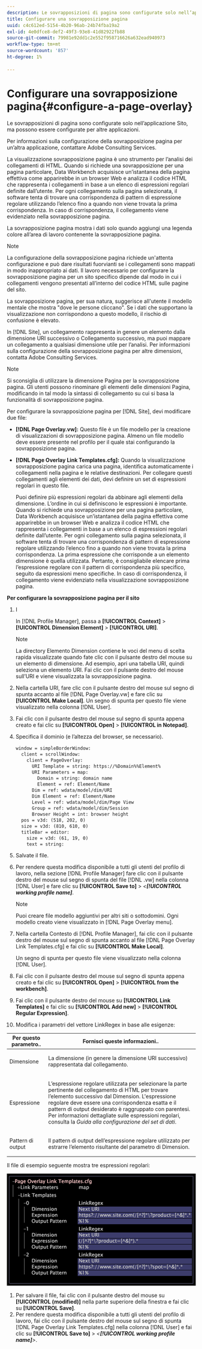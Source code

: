 ```yaml
---
description: Le sovrapposizioni di pagina sono configurate solo nell’applicazione Sito, ma possono essere configurate per altre applicazioni.
title: Configurare una sovrapposizione pagina
uuid: c4c612ed-5154-4b20-96ab-24b74fba19a2
exl-id: 4e0dfce8-def2-49f3-93e8-41d82922fb88
source-git-commit: 79981e92dd1c2e552f958716626a632ead940973
workflow-type: tm+mt
source-wordcount: '857'
ht-degree: 1%

---
```


# Configurare una sovrapposizione pagina{#configure-a-page-overlay}

Le sovrapposizioni di pagina sono configurate solo nell’applicazione Sito, ma possono essere configurate per altre applicazioni.

Per informazioni sulla configurazione della sovrapposizione pagina per un’altra applicazione, contattare Adobe Consulting Services.

La visualizzazione sovrapposizione pagina è uno strumento per l’analisi dei collegamenti di HTML. Quando si richiede una sovrapposizione per una pagina particolare, Data Workbench acquisisce un’istantanea della pagina effettiva come apparirebbe in un browser Web e analizza il codice HTML che rappresenta i collegamenti in base a un elenco di espressioni regolari definite dall’utente. Per ogni collegamento sulla pagina selezionata, il software tenta di trovare una corrispondenza di pattern di espressione regolare utilizzando l’elenco fino a quando non viene trovata la prima corrispondenza. In caso di corrispondenza, il collegamento viene evidenziato nella sovrapposizione pagina.

La sovrapposizione pagina mostra i dati solo quando aggiungi una legenda colore all’area di lavoro contenente la sovrapposizione pagina.

>[!NOTE]
>
>La configurazione della sovrapposizione pagina richiede un&#39;attenta configurazione e può dare risultati fuorvianti se i collegamenti sono mappati in modo inappropriato ai dati. Il lavoro necessario per configurare la sovrapposizione pagina per un sito specifico dipende dal modo in cui i collegamenti vengono presentati all’interno del codice HTML sulle pagine del sito.

La sovrapposizione pagina, per sua natura, suggerisce all&#39;utente il modello mentale che mostra &quot;dove le persone cliccano&quot;. Se i dati che supportano la visualizzazione non corrispondono a questo modello, il rischio di confusione è elevato.

In [!DNL Site], un collegamento rappresenta in genere un elemento dalla dimensione URI successivo o Collegamento successivo, ma puoi mappare un collegamento a qualsiasi dimensione utile per l’analisi. Per informazioni sulla configurazione della sovrapposizione pagina per altre dimensioni, contatta Adobe Consulting Services.

>[!NOTE]
>
>Si sconsiglia di utilizzare la dimensione Pagina per la sovrapposizione pagina. Gli utenti possono rinominare gli elementi delle dimensioni Pagina, modificando in tal modo la sintassi di collegamento su cui si basa la funzionalità di sovrapposizione pagina.

Per configurare la sovrapposizione pagina per [!DNL Site], devi modificare due file:

* **[!DNL Page Overlay.vw]:** Questo file è un file modello per la creazione di visualizzazioni di sovrapposizione pagina. Almeno un file modello deve essere presente nel profilo per il quale stai configurando la sovrapposizione pagina.
* **[!DNL Page Overlay Link Templates.cfg]:** Quando la visualizzazione sovrapposizione pagina carica una pagina, identifica automaticamente i collegamenti nella pagina e le relative destinazioni. Per collegare questi collegamenti agli elementi dei dati, devi definire un set di espressioni regolari in questo file.

   Puoi definire più espressioni regolari da abbinare agli elementi della dimensione. L’ordine in cui si definiscono le espressioni è importante. Quando si richiede una sovrapposizione per una pagina particolare, Data Workbench acquisisce un’istantanea della pagina effettiva come apparirebbe in un browser Web e analizza il codice HTML che rappresenta i collegamenti in base a un elenco di espressioni regolari definite dall’utente. Per ogni collegamento sulla pagina selezionata, il software tenta di trovare una corrispondenza di pattern di espressione regolare utilizzando l’elenco fino a quando non viene trovata la prima corrispondenza. La prima espressione che corrisponde a un elemento dimensione è quella utilizzata. Pertanto, è consigliabile elencare prima l’espressione regolare con il pattern di corrispondenza più specifico, seguito da espressioni meno specifiche. In caso di corrispondenza, il collegamento viene evidenziato nella visualizzazione sovrapposizione pagina.

**Per configurare la sovrapposizione pagina per il sito**

1. I

   In [!DNL Profile Manager], passa a **[!UICONTROL Context]** > **[!UICONTROL Dimension Element]** > **[!UICONTROL URI]**.

   >[!NOTE]
   >
   >La directory Elemento Dimension contiene le voci del menu di scelta rapida visualizzate quando fate clic con il pulsante destro del mouse su un elemento di dimensione. Ad esempio, apri una tabella URI, quindi seleziona un elemento URI. Fai clic con il pulsante destro del mouse sull’URI e viene visualizzata la sovrapposizione pagina.

1. Nella cartella URI, fare clic con il pulsante destro del mouse sul segno di spunta accanto al file [!DNL Page Overlay.vw] e fare clic su **[!UICONTROL Make Local]**. Un segno di spunta per questo file viene visualizzato nella colonna [!DNL User].
1. Fai clic con il pulsante destro del mouse sul segno di spunta appena creato e fai clic su **[!UICONTROL Open]** > **[!UICONTROL in Notepad]**.
1. Specifica il dominio (e l’altezza del browser, se necessario).

   ```
   window = simpleBorderWindow:
     client = scrollWindow:
       client = PageOverlay:
         URI Template = string: https://%Domain%%Element%
         URI Parameters = map:
           Domain = string: domain name
           Element = ref: Element/Name
         Dim = ref: wdata/model/dim/URI
         Dim Element = ref: Element/Name
         Level = ref: wdata/model/dim/Page View
         Group = ref: wdata/model/dim/Session
         Browser Height = int: browser height
     pos = v3d: (518, 202, 0)
     size = v3d: (810, 610, 0)
     titleBar = editor:
       size = v3d: (61, 19, 0)
       text = string:
   ```

1. Salvate il file.
1. Per rendere questa modifica disponibile a tutti gli utenti del profilo di lavoro, nella sezione [!DNL Profile Manager] fare clic con il pulsante destro del mouse sul segno di spunta del file [!DNL .vw] nella colonna [!DNL User] e fare clic su **[!UICONTROL Save to]** > *&lt;**[!UICONTROL working profile name]***.

   >[!NOTE]
   >
   >Puoi creare file modello aggiuntivi per altri siti o sottodomini. Ogni modello creato viene visualizzato in [!DNL Page Overlay menu].

1. Nella cartella Contesto di [!DNL Profile Manager], fai clic con il pulsante destro del mouse sul segno di spunta accanto al file [!DNL Page Overlay Link Templates.cfg] e fai clic su **[!UICONTROL Make Local]**.

   Un segno di spunta per questo file viene visualizzato nella colonna [!DNL User].

1. Fai clic con il pulsante destro del mouse sul segno di spunta appena creato e fai clic su **[!UICONTROL Open]** > **[!UICONTROL from the workbench]**.
1. Fai clic con il pulsante destro del mouse su **[!UICONTROL Link Templates]** e fai clic su **[!UICONTROL Add new]** > **[!UICONTROL Regular Expression]**.
1. Modifica i parametri del vettore LinkRegex in base alle esigenze:

<table id="table_24DD4BB5009542F7BB1DA3318E2E6E2B">
 <thead>
  <tr>
   <th colname="col1" class="entry"> Per questo parametro.. </th>
   <th colname="col2" class="entry"> Fornisci queste informazioni.. </th>
  </tr>
 </thead>
 <tbody>
  <tr>
   <td colname="col1"> <p>Dimensione </p> </td>
   <td colname="col2"> <p>La dimensione (in genere la dimensione URI successivo) rappresentata dal collegamento. </p> </td>
  </tr>
  <tr>
   <td colname="col1"> <p>Espressione </p> </td>
   <td colname="col2"> <p>L’espressione regolare utilizzata per selezionare la parte pertinente del collegamento di HTML per trovare l’elemento successivo dal Dimension. L'espressione regolare deve essere una corrispondenza esatta e il pattern di output desiderato è raggruppato con parentesi. Per informazioni dettagliate sulle espressioni regolari, consulta la <i>Guida alla configurazione del set di dati</i>. </p> </td>
  </tr>
  <tr>
   <td colname="col1"> <p>Pattern di output </p> </td>
   <td colname="col2"> <p>Il pattern di output dell’espressione regolare utilizzato per estrarre l’elemento risultante del parametro di Dimension. </p> </td>
  </tr>
 </tbody>
</table>

Il file di esempio seguente mostra tre espressioni regolari:

![](assets/cfg_PageOverlayLinkTemplates_Example.png)

1. Per salvare il file, fai clic con il pulsante destro del mouse su **[!UICONTROL (modified)]** nella parte superiore della finestra e fai clic su **[!UICONTROL Save]**.
1. Per rendere questa modifica disponibile a tutti gli utenti del profilo di lavoro, fai clic con il pulsante destro del mouse sul segno di spunta [!DNL Page Overlay Link Templates.cfg] nella colonna [!DNL User] e fai clic su **[!UICONTROL Save to]** > *&lt;**[!UICONTROL working profile name]**>*.
